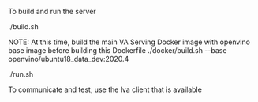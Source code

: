 To build and run the server

./build.sh

NOTE: At this time, build the main VA Serving Docker image with openvino base image before building this Dockerfile
./docker/build.sh --base openvino/ubuntu18_data_dev:2020.4

./run.sh

To communicate and test, use the lva client that is available
